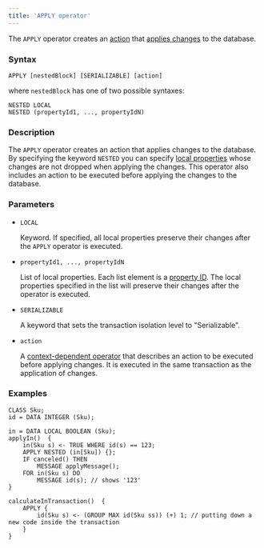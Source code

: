 ```yaml
---
title: 'APPLY operator'
---
```


The `APPLY` operator creates an [action](Actions.md) that [applies changes](Apply_changes_APPLY.md) to the database.

### Syntax

```
APPLY [nestedBlock] [SERIALIZABLE] [action]
```

where `nestedBlock` has one of two possible syntaxes:

```
NESTED LOCAL
NESTED (propertyId1, ..., propertyIdN)
```

### Description

The `APPLY` operator creates an action that applies changes to the database. By specifying the keyword `NESTED` you can specify [local properties](Data_properties_DATA.md#local) whose changes are not dropped when applying the changes. This operator also includes an action to be executed before applying the changes to the database.

### Parameters

- `LOCAL`

    Keyword. If specified, all local properties preserve their changes after the `APPLY` operator is executed. 

- `propertyId1, ..., propertyIdN`

    List of local properties. Each list element is a [property ID](IDs.md#propertyid). The local properties specified in the list will preserve their changes after the operator is executed.

- `SERIALIZABLE`

    A keyword that sets the transaction isolation level to "Serializable".

- `action`

    A [context-dependent operator](Action_operators.md#contextdependent) that describes an action to be executed before applying changes. It is executed in the same transaction as the application of changes.

### Examples

```lsf
CLASS Sku;
id = DATA INTEGER (Sku);

in = DATA LOCAL BOOLEAN (Sku);
applyIn()  {
    in(Sku s) <- TRUE WHERE id(s) == 123;
    APPLY NESTED (in[Sku]) {};
    IF canceled() THEN
        MESSAGE applyMessage();
    FOR in(Sku s) DO
        MESSAGE id(s); // shows '123'
}

calculateInTransaction()  {
    APPLY {
        id(Sku s) <- (GROUP MAX id(Sku ss)) (+) 1; // putting down a new code inside the transaction
    }
}
```
